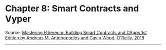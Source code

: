 # Chapter 8: Smart Contracts and Vyper

Source: [Mastering Ethereum: Building Smart Contracts and DApps 1st Edition by Andreas M. Antonopoulos and Gavin Wood, O'Reilly, 2018](https://ethereumbook.info/)


---
